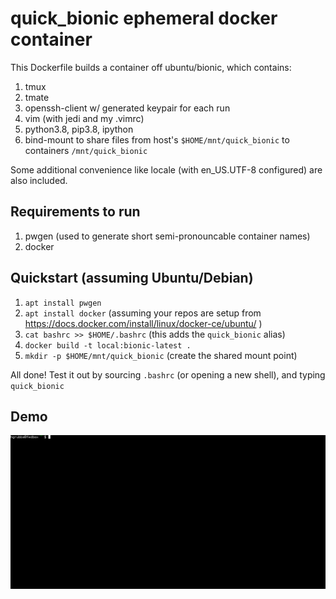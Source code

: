 # quick_bionic ephemeral docker container

This Dockerfile builds a container off ubuntu/bionic, which contains:

1. tmux
2. tmate
3. openssh-client w/ generated keypair for each run
4. vim (with jedi and my .vimrc)
5. python3.8, pip3.8, ipython
6. bind-mount to share files from host's `$HOME/mnt/quick_bionic` to containers `/mnt/quick_bionic`

Some additional convenience like locale (with en_US.UTF-8 configured) are also included.

## Requirements to run

1. pwgen (used to generate short semi-pronouncable container names)
2. docker

## Quickstart (assuming Ubuntu/Debian)

1. `apt install pwgen`
2. `apt install docker`  (assuming your repos are setup from https://docs.docker.com/install/linux/docker-ce/ubuntu/ )
3. `cat bashrc >> $HOME/.bashrc` (this adds the `quick_bionic` alias)
4. `docker build -t local:bionic-latest .`
5. `mkdir -p $HOME/mnt/quick_bionic` (create the shared mount point)

All done! Test it out by sourcing `.bashrc` (or opening a new shell), and typing `quick_bionic`

## Demo

![quick_bionic demo](quick_bionic.gif)
